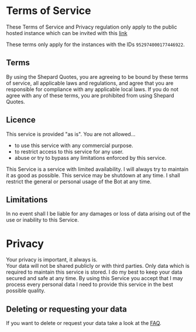 # Terms of Service

These Terms of Service and Privacy regulation only apply to the public hosted instance which can be invited with this
[link](https://discord.com/api/oauth2/authorize?client_id=952974000177446922&permissions=139586817088&scope=bot%20applications.commands)

These terms only apply for the instances with the IDs `952974000177446922`.

## Terms

By using the Shepard Quotes, you are agreeing to be bound by these terms of service, all applicable laws and 
regulations,
and
agree that you are responsible for compliance with any applicable local laws. If you do not agree with any of these
terms, you are prohibited from using Shepard Quotes.

## Licence

This service is provided "as is". You are not allowed...

- to use this service with any commercial purpose.
- to restrict access to this service for any user.
- abuse or try to bypass any limitations enforced by this service.

This Service is a service with limited availability. I will always try to maintain it as good as possible. This service
may be shutdown at any time. I shall restrict the general or personal usage of the Bot at any time.

## Limitations

In no event shall I be liable for any damages or loss of data arising out of the use or inability to this Service.

# Privacy

Your privacy is important, it always is.    
Your data will not be shared publicly or with third parties. Only data which is required to maintain this service is
stored. I do my best to keep your data secured and safe at any time. By using this Service you accept that I may process
every personal data I need to provide this service in the best possible quality.

## Deleting or requesting your data 

If you want to delete or request your data take a look at the [FAQ](faq.md#how-can-i-request-my-data).
